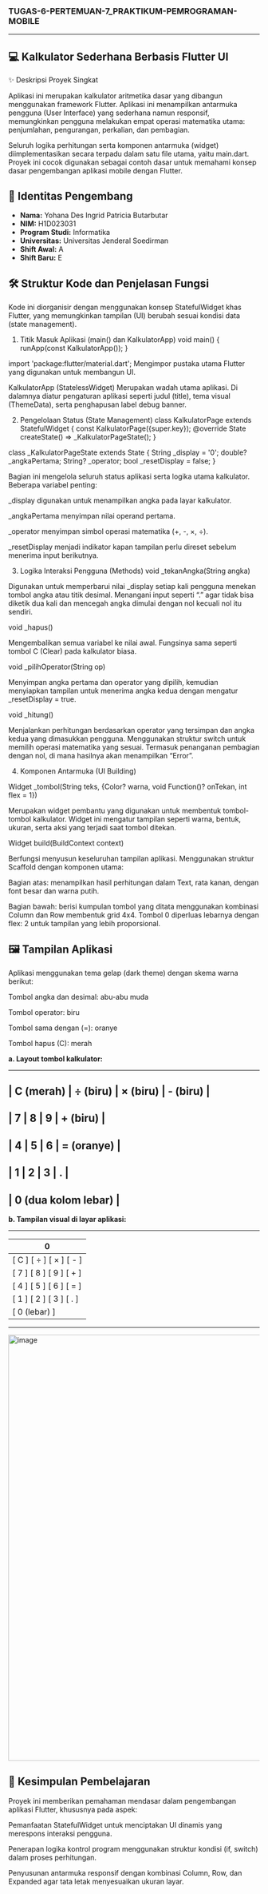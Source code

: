 ### TUGAS-6-PERTEMUAN-7_PRAKTIKUM-PEMROGRAMAN-MOBILE

---
## 💻 Kalkulator Sederhana Berbasis Flutter UI
✨ Deskripsi Proyek Singkat

Aplikasi ini merupakan kalkulator aritmetika dasar yang dibangun menggunakan framework Flutter.
Aplikasi ini menampilkan antarmuka pengguna (User Interface) yang sederhana namun responsif, memungkinkan pengguna melakukan empat operasi matematika utama: penjumlahan, pengurangan, perkalian, dan pembagian.

Seluruh logika perhitungan serta komponen antarmuka (widget) diimplementasikan secara terpadu dalam satu file utama, yaitu main.dart.
Proyek ini cocok digunakan sebagai contoh dasar untuk memahami konsep dasar pengembangan aplikasi mobile dengan Flutter.

## 🙋 Identitas Pengembang

- **Nama:** Yohana Des Ingrid Patricia Butarbutar
- **NIM:** H1D023031
- **Program Studi:** Informatika
- **Universitas:** Universitas Jenderal Soedirman
- **Shift Awal:** A
- **Shift Baru:** E

## 🛠️ Struktur Kode dan Penjelasan Fungsi

Kode ini diorganisir dengan menggunakan konsep StatefulWidget khas Flutter, yang memungkinkan tampilan (UI) berubah sesuai kondisi data (state management).

1. Titik Masuk Aplikasi (main() dan KalkulatorApp)
void main() {
  runApp(const KalkulatorApp());
}


import 'package:flutter/material.dart';
Mengimpor pustaka utama Flutter yang digunakan untuk membangun UI.

KalkulatorApp (StatelessWidget)
Merupakan wadah utama aplikasi. Di dalamnya diatur pengaturan aplikasi seperti judul (title), tema visual (ThemeData), serta penghapusan label debug banner.

2. Pengelolaan Status (State Management)
class KalkulatorPage extends StatefulWidget {
  const KalkulatorPage({super.key});
  @override
  State<KalkulatorPage> createState() => _KalkulatorPageState();
}

class _KalkulatorPageState extends State<KalkulatorPage> {
  String _display = '0';
  double? _angkaPertama;
  String? _operator;
  bool _resetDisplay = false;
}


Bagian ini mengelola seluruh status aplikasi serta logika utama kalkulator.
Beberapa variabel penting:

_display digunakan untuk menampilkan angka pada layar kalkulator.

_angkaPertama menyimpan nilai operand pertama.

_operator menyimpan simbol operasi matematika (+, -, ×, ÷).

_resetDisplay menjadi indikator kapan tampilan perlu direset sebelum menerima input berikutnya.

3. Logika Interaksi Pengguna (Methods)
void _tekanAngka(String angka)


Digunakan untuk memperbarui nilai _display setiap kali pengguna menekan tombol angka atau titik desimal.
Menangani input seperti “.” agar tidak bisa diketik dua kali dan mencegah angka dimulai dengan nol kecuali nol itu sendiri.

void _hapus()


Mengembalikan semua variabel ke nilai awal. Fungsinya sama seperti tombol C (Clear) pada kalkulator biasa.

void _pilihOperator(String op)


Menyimpan angka pertama dan operator yang dipilih, kemudian menyiapkan tampilan untuk menerima angka kedua dengan mengatur _resetDisplay = true.

void _hitung()

Menjalankan perhitungan berdasarkan operator yang tersimpan dan angka kedua yang dimasukkan pengguna.
Menggunakan struktur switch untuk memilih operasi matematika yang sesuai.
Termasuk penanganan pembagian dengan nol, di mana hasilnya akan menampilkan “Error”.

4. Komponen Antarmuka (UI Building)

Widget _tombol(String teks, {Color? warna, void Function()? onTekan, int flex = 1})

Merupakan widget pembantu yang digunakan untuk membentuk tombol-tombol kalkulator.
Widget ini mengatur tampilan seperti warna, bentuk, ukuran, serta aksi yang terjadi saat tombol ditekan.

Widget build(BuildContext context)


Berfungsi menyusun keseluruhan tampilan aplikasi.
Menggunakan struktur Scaffold dengan komponen utama:

Bagian atas: menampilkan hasil perhitungan dalam Text, rata kanan, dengan font besar dan warna putih.

Bagian bawah: berisi kumpulan tombol yang ditata menggunakan kombinasi Column dan Row membentuk grid 4x4.
Tombol 0 diperluas lebarnya dengan flex: 2 untuk tampilan yang lebih proporsional.

## 🖼️ Tampilan Aplikasi

Aplikasi menggunakan tema gelap (dark theme) dengan skema warna berikut:

Tombol angka dan desimal: abu-abu muda

Tombol operator: biru

Tombol sama dengan (=): oranye

Tombol hapus (C): merah

**a. Layout tombol kalkulator:**

-------------------------------------------------
|   C (merah)  |  ÷ (biru)  |  × (biru)  |  - (biru)   |
-------------------------------------------------
|      7       |     8      |     9      |   + (biru)  |
-------------------------------------------------
|      4       |     5      |     6      |  = (oranye) |
-------------------------------------------------
|      1       |     2      |     3      |      .      |
-------------------------------------------------
|                0  (dua kolom lebar)                  |
-------------------------------------------------


**b. Tampilan visual di layar aplikasi:**

----------------------------------------------
|                                   0         |
|---------------------------------------------|
| [  C  ]  [  ÷  ]  [  ×  ]  [  -  ]          |
| [  7  ]  [  8  ]  [  9  ]  [  +  ]          |
| [  4  ]  [  5  ]  [  6  ]  [  =  ]          |
| [  1  ]  [  2  ]  [  3  ]  [  .  ]          |
| [             0  (lebar)             ]      |
----------------------------------------------

<img width="1552" height="853" alt="image" src="https://github.com/user-attachments/assets/29a308b2-fd14-483f-83c5-cb0ceb869c76" />


## 🚀 Kesimpulan Pembelajaran

Proyek ini memberikan pemahaman mendasar dalam pengembangan aplikasi Flutter, khususnya pada aspek:

Pemanfaatan StatefulWidget untuk menciptakan UI dinamis yang merespons interaksi pengguna.

Penerapan logika kontrol program menggunakan struktur kondisi (if, switch) dalam proses perhitungan.

Penyusunan antarmuka responsif dengan kombinasi Column, Row, dan Expanded agar tata letak menyesuaikan ukuran layar.
